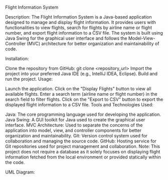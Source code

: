 Flight Information System

Description:
The Flight Information System is a Java-based application designed to manage and display flight information. It provides users with functionalities to view flights, search for flights by airline name or flight number, and export flight information to a CSV file. The system is built using Java Swing for the graphical user interface and follows the Model-View-Controller (MVC) architecture for better organization and maintainability of code.

Installation:

Clone the repository from GitHub: git clone <repository_url>
Import the project into your preferred Java IDE (e.g., IntelliJ IDEA, Eclipse).
Build and run the project.
Usage:

Launch the application.
Click on the "Display Flights" button to view all available flights.
Enter a search term (airline name or flight number) in the search field to filter flights.
Click on the "Export to CSV" button to export the displayed flight information to a CSV file.
Tools and Technologies Used:

Java: The core programming language used for developing the application.
Java Swing: A GUI toolkit for Java used to create the graphical user interface.
MVC Architecture: Used to separate the concerns of the application into model, view, and controller components for better organization and maintainability.
Git: Version control system used for collaboration and managing the source code.
GitHub: Hosting service for Git repositories used for project management and collaboration.
Note: This project does not require a database as it solely focuses on displaying flight information fetched from the local environment or provided statically within the code.

UML Diagram:
